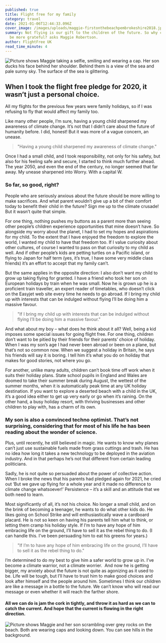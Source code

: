 ```yaml
---
published: true
title: Flight free for my family
category: travel
date: 2021-01-06T12:44:33.096Z
cover_image: /images/uploads/maggie-firstonthebeachpembrokeshire2018.jpg
summary: Not flying is our gift to the children of the future. So why can’t they
  be more grateful? asks Maggie Robertson.
author: FlightFree UK
read_time_minute: 4
---
```

![Picture shows Maggie taking a selfie, smiling and wearing a cap. Her son ducks his face behind her shoulder. Behind them is a view of the sea and pale sunny sky. The surface of the sea is glittering. ](/images/uploads/maggie-firstonthebeachpembrokeshire2018.jpg "Maggie with her son")

## When I took the flight free pledge for 2020, it wasn’t just a personal choice.

 All my flights for the previous few years were family holidays, so if I was refusing to fly that would affect my family too. 

Like many other people, I’m sure, having a young child sharpened my awareness of climate change. It’s not that I didn’t care about the future of humanity before. I did, honest! But it was more of a vague concern, an unease. 

> "Having a young child sharpened my awareness of climate change."

Once I had a small child, and I took responsibility, not only for his safety, but also for his feeling safe and secure, I started to think much further ahead. The year 2050, and even the end of the century, no longer seemed that far away. My unease sharpened into Worry. With a capital W. 

### So far, so good, right?

People who are seriously anxious about the future should be more willing to make sacrifices. And what parent wouldn’t give up a bit of their comfort today to benefit their child in the future? Sign me up to the climate crusade! But it wasn’t quite that simple. 

For one thing, nothing pushes my buttons as a parent more than seeing other people’s children experience opportunities that mine doesn’t have. So alongside my worry about the planet, I had to set my hopes and aspirations for my child. To the extent that I have enjoyed the freedom to explore the world, I wanted my child to have that freedom too. If I value curiosity about other cultures, of course I wanted to pass on that curiosity to my child as well. And if other people’s kids are petting turtles on a Pacific island, or flying to Japan for half term (yes, it’s true, I have some very middle class friends) it’s an effort to accept that my family can’t.

But the same applies in the opposite direction: I also don’t want my child to grow up taking flying for granted. I have a friend who took her son on European holidays by train when he was small. Now he is grown up he is a proficient train traveller, an expert reader of timetables, who doesn’t click on the Easyjet web site every time he needs to go abroad. If I bring my child up with interests that can be indulged without flying I’ll be doing him a massive favour. 

> "If I bring my child up with interests that can be indulged without flying I’ll be doing him a massive favour."

And what about my boy – what does he think about it all? Well, being a kid imposes some special issues for going flight free. For one thing, children don’t want to be pitied by their friends for their parents’ choice of holiday. When I was my son’s age I had never been abroad or been on a plane, but that’s not so common now. When we suggest a holiday in Britain, he says his friends will say it is boring. I tell him it’s what you do on holiday that makes for good stories, not where you go. 

For another, unlike many adults, children can’t book time off work when it suits their holiday plans. State school pupils in England and Wales are doomed to take their summer break during August, the wettest of the summer months, when it is automatically peak time at any UK holiday destination. If you want to explore a deserted beach with a child in the UK, it’s a good idea either to get up very early or go when it’s raining. On the other hand, a busy holiday resort, with thriving businesses and other children to play with, has a charm of its own.

### My son is also a convinced techno optimist. That’s not surprising, considering that for most of his life he has been reading about the wonder of science.

Plus, until recently, he still believed in magic. He wants to know why planes can’t just use sustainable fuels made from grass cuttings and trash. He has no idea how long it takes a new technology to be deployed in the aviation industry. And in that perhaps he’s not that different from certain leading politicians.

Sadly, he is not quite so persuaded about the power of collective action. When I broke the news that his parents had pledged again for 2021, he cried out ‘But we gave up flying for a whole year and it made no difference to climate change whatsoever!’ Persistence – it’s a skill and an attitude that we both need to learn.

Most significantly of all, it’s not his choice. No longer a small child, and on the brink of becoming a teenager, he wants to do what other kids do. He likes going on School Strike and will enthusiastically wave a cardboard placard. He is not so keen on having his parents tell him what to think, or letting them cramp his holiday style. If I’m to have any hope of him embracing life on the ground, I’ll have to sell it as the rebel thing to do. (I can handle this. I’ve been persuading him to eat his greens for years.)

> "If I’m to have any hope of him embracing life on the ground, I’ll have to sell it as the rebel thing to do."

I’m determined to do my best to give him a safer world to grow up in. I’ve become a climate warrior, not a climate worrier.  And now he is getting bigger, my anxiety about the future is not quite as agonizing as it used to be. Life will be tough, but I’ll have to trust him to make good choices and look after himself and the people around him. Sometimes I think our children are like a message in a bottle to the future. We can’t know who will read our message or even whether it will reach the farther shore.

#### All we can do is jam the cork in tightly, and throw it as hard as we can to catch the current. And hope that the current is flowing in the right direction.

![Picture shows Maggie and her son scrambling over grey rocks on the beach. Both are wearing caps and looking down. You can see hills in the background. ](/images/uploads/maggie-pembrokeshirerocks2018.jpg "First on the beach!")